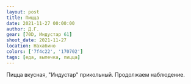 ```yaml
---
layout: post
title: Пицца
date: 2021-11-27 00:00:00
author: Д.Г.
gear: [70D, Индустар 61]
shoot_date: 2021-11-27
location: Нахабино
colors: ['7f4c22', '170702']
tags: [еда, выпечка, пицца]
---
```

Пицца вкусная, "Индустар" прикольный. Продолжаем наблюдение.
